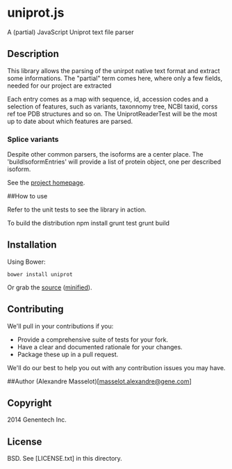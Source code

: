 # uniprot.js

A (partial) JavaScript Uniprot text file parser

## Description

This library allows the parsing of the unirpot native text format and extract some informations. The "partial" term comes here, where only a few fields, needed for our project  are extracted

Each entry comes as a map with sequence, id, accession codes and a selection of features, such as variants, taxonnomy tree, NCBI taxid, corss ref toe PDB structures and so on. The UniprotReaderTest will be the most up to date about which  features are parsed.

### Splice variants

Despite other common parsers, the isoforms are a center place. The 'buildIsoformEntries' will provide a list of protein object, one per described isoform.

See the [project homepage](http://github.com/genentech/uniprot.js).

##How to use

Refer to the unit tests to see the library in action.

To build the distribution
    npm install
    grunt test
    grunt build

## Installation

Using Bower:

    bower install uniprot

Or grab the [source](https://github.com/genentech/uniprot.js/dist/uniprot.js) ([minified](https://github.com/genentech/uniprot.js/dist/uniprot.min.js)).


## Contributing

We'll pull in your contributions if you:

* Provide a comprehensive suite of tests for your fork.
* Have a clear and documented rationale for your changes.
* Package these up in a pull request.

We'll do our best to help you out with any contribution issues you may have.

##Author
(Alexandre Masselot)[masselot.alexandre@gene.com]

## Copyright
2014 Genentech Inc.


## License
BSD. See [LICENSE.txt] in this directory.
